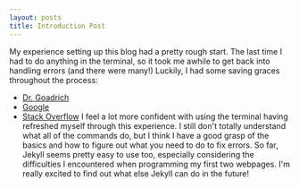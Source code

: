 ```yaml
---
layout: posts
title: Introduction Post
---
```

My experience setting up this blog had a pretty rough start. The last time I had to do anything in the terminal, so it took me awhile to get back into handling errors (and there were many!) Luckily, I had some saving graces throughout the process:
* [Dr. Goadrich][dr-goadrich]
* [Google][google]
* [Stack Overflow][stack-overflow]
I feel a lot more confident with using the terminal having refreshed myself through this experience. I still don't totally understand what all of the commands do, but I think I have a good grasp of the basics and how to figure out what you need to do to fix errors. So far, Jekyll seems pretty easy to use too, especially considering the difficulties I encountered when programming my first two webpages. I'm really excited to find out what else Jekyll can do in the future!

[dr-goadrich]: http://mark.goadrich.com/
[google]:https://google.com
[stack-overflow]: https://stackoverflow.com
